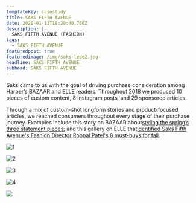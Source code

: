 ```yaml
---
templateKey: casestudy
title: SAKS FIFTH AVENUE
date: 2020-01-13T18:29:48.766Z
description: |
  SAKS FIFTH AVENUE (FASHION)
tags:
  - SAKS FIFTH AVENUE
featuredpost: true
featuredimage: /img/saks-lede2.jpg
headline: SAKS FIFTH AVENUE
subhead: SAKS FIFTH AVENUE
---
```

Saks came to us with the goal of driving purchase consideration among Harper’s BAZAAR and ELLE readers. Throughout 2018 we produced 10 pieces of custom content, 8 Instagram posts, and 29 sponsored articles.

Through a mix of custom-shot longform stories and product-focused articles, we reached consumers throughout every stage of their purchase journey. Examples include this story on BAZAAR about[styling the spring’s three statement pieces](https://www.harpersbazaar.com/fashion/trends/a19607665/the-runway-buy-3-statement-pieces-and-how-to-wear-them/); and this gallery on ELLE that[identified Saks Fifth Avenue's Fashion Director Roopal Patel's 8 must-buys for fall](https://www.elle.com/fashion/g22813263/what-to-buy-fall-2018/).

![](/img/group-4.jpg "1")

![](/img/group-1.jpg "2")

![](/img/group-2.jpg "3")

![](/img/group-3.jpg "4")

![]( "5")
